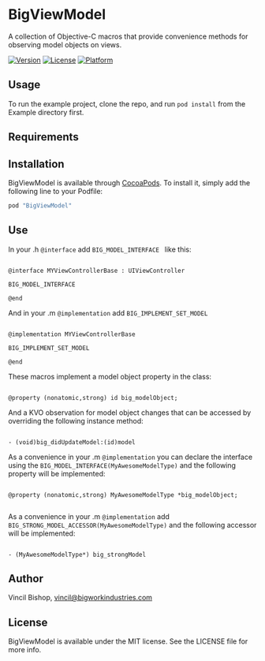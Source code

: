 # BigViewModel
A collection of Objective-C macros that provide convenience methods for observing model objects on views.

[![Version](https://img.shields.io/cocoapods/v/BigViewModel.svg?style=flat)](http://cocoapods.org/pods/BigViewModel)
[![License](https://img.shields.io/cocoapods/l/BigViewModel.svg?style=flat)](http://cocoapods.org/pods/BigViewModel)
[![Platform](https://img.shields.io/cocoapods/p/BigViewModel.svg?style=flat)](http://cocoapods.org/pods/BigViewModel)

## Usage

To run the example project, clone the repo, and run `pod install` from the Example directory first.

## Requirements

## Installation

BigViewModel is available through [CocoaPods](http://cocoapods.org). To install
it, simply add the following line to your Podfile:

```ruby
pod "BigViewModel"
```

## Use

In your .h ``` @interface ``` add ```BIG_MODEL_INTERFACE ``` like this:

```objc

@interface MYViewControllerBase : UIViewController

BIG_MODEL_INTERFACE

@end

```

And in your .m ``` @implementation ``` add ```BIG_IMPLEMENT_SET_MODEL```

```objc

@implementation MYViewControllerBase

BIG_IMPLEMENT_SET_MODEL

@end

```

These macros implement a model object property in the class:

```objc

@property (nonatomic,strong) id big_modelObject;

```

And a KVO observation for model object changes that can be accessed by overriding the following instance method: 

```objc

- (void)big_didUpdateModel:(id)model

```

As a convenience in your .m ``` @implementation ``` you can declare the interface using the ```BIG_MODEL_INTERFACE(MyAwesomeModelType)``` and the following property will be implemented: 

```objc

@property (nonatomic,strong) MyAwesomeModelType *big_modelObject;


```

As a convenience in your .m ``` @implementation ``` add ```BIG_STRONG_MODEL_ACCESSOR(MyAwesomeModelType)``` and the following accessor will be implemented: 

```objc

- (MyAwesomeModelType*) big_strongModel

```


## Author

Vincil Bishop, vincil@bigworkindustries.com

## License

BigViewModel is available under the MIT license. See the LICENSE file for more info.
